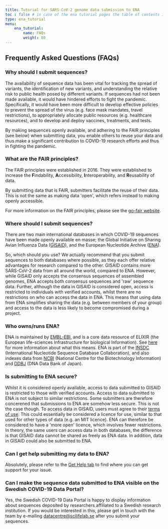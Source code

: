 ```yaml
---
title: Tutorial for SARS-CoV-2 genome data submission to ENA
toc : false # in case of the ena tutorial pages the table of contents is inserted inside the template, ena_tutorial
type: ena_tutorial
menu:
    ena_tutorial:
        name: FAQs
        weight: 80
---
```


## <b>Frequently Asked Questions (FAQs)</b>

### Why should I submit sequences?

The availability of sequence data has been vital for tracking the spread of variants, the identification of new variants, and understanding the relative risk to public health posed by different variants. If sequences had not been made available, it would have hindered efforts to fight the pandemic. Specifically, it would have been more difficult to develop effective policies to prevent the spread of the virus (e.g. face mask mandates, travel restrictions), to appropriately allocate public resources (e.g. healthcare resources), and to develop and deploy vaccines, treatments, and tests.

By making sequences openly available, and adhering to the FAIR principles (see below) when submitting data, you enable others to reuse your data and thus make a significant contribution to COVID-19 research efforts and thus in fighting the pandemic.

### What are the FAIR principles?

The FAIR principles were established in 2016. They were established to increase the **F**indability, **A**ccessibility, **I**nteroperability, and **R**eusability of data.

By submitting data that is FAIR, submitters facilitate the reuse of their data. This is not the same as making data 'open', which refers instead to making openly accessible.

For more information on the FAIR principles, please see the [go-fair website](https://www.go-fair.org/fair-principles/).

### Where should I submit sequences?

There are two main international databases in which COVID-19 sequences have been made openly available en masse; the Global Initiative on Sharing Avian Influenza Data ([GISAID](https://www.gisaid.org)), and the European Nucleotide Archive ([ENA](https://www.ebi.ac.uk/ena/browser/home)).

So, which should you use? We actually recommend that you submit sequences to both databases where possible, as they each offer relative advantages for research compared to the other. GISAID contains more SARS-CoV-2 data from all around the world, compared to ENA. However, while GISAID only accepts the consensus sequences of assembled genomes, ENA accepts both consensus sequences and 'raw' sequence data. Further, although the data in GISAID is considered open, access is restricted to individuals with verified accounts, whilst there are no restrictions on who can access the data in ENA. This means that using data from ENA simplifies sharing the data (e.g. between members of your group) and access to the data is less likely to become compromised during a project.

### Who owns/runs ENA?

ENA is maintained by [EMBL-EBI](https://www.ebi.ac.uk/about), and is a core data resource of ELIXIR (the European life-sciences Infrastructure for biological Information). See [here](https://elixir-europe.org/platforms/data/core-data-resources) for more information about what this means. ENA is part of the [INSDC](https://www.insdc.org/) (International Nucleotide Sequence Database Collaboration), and also indexes data from [NCBI](https://www.ncbi.nlm.nih.gov/) (National Centre for the Biotechnology Information) and [DDBJ](https://www.ddbj.nig.ac.jp/) (DNA Data Bank of Japan).

### Is submitting to ENA secure?

Whilst it is considered openly available, access to data submitted to GISAID is restricted to those with verified accounts. Access to data submitted to ENA is not subject to similar restrictions. Some submitters are therefore concerened that submissions to ENA are somehow less secure. This is not the case though. To access data in GISAID, users must agree to their [terms of use](https://www.gisaid.org/registration/terms-of-use/). This could essentially be considered a licence for use, similar to that used for other types of data (e.g. an MIT licence). ENA can therefore be considered to have a 'more open' licence, which involves fewer restrictions. In theory, the same users can access data in both databases, the difference is that GISAID data cannot be shared as freely as ENA data. In addition, data in GISAID could also be submitted to ENA.

### Can I get help submitting my data to ENA?

Absolutely, please refer to the [Get Help tab](/support_services/tutorial_ena/tutorial_ena_contact) to find where you can get support for your issue.

### Can I make the sequence data submitted to ENA visible on the Swedish COVID-19 Data Portal?

Yes, the Swedish COVID-19 Data Portal is happy to display information about sequences deposited by researchers affiliated to a Swedish research institution. If you would be interested in this, please get in touch with the team by e-mailing [datacentre@scilifelab.se](mailto:datacentre@scilifelab.se) after you submit your sequences.
